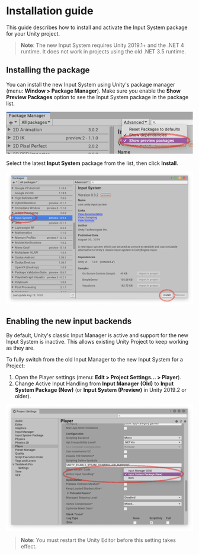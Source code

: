 # Installation guide

This guide describes how to install and activate the Input System package for your Unity project.

>__Note__: The new Input System requires Unity 2019.1+ and the .NET 4 runtime. It does not work in projects using the old .NET 3.5 runtime.

## Installing the package

You can install the new Input System using Unity's package manager (menu: __Window > Package Manager__). Make sure you enable the __Show Preview Packages__ option to see the Input System package in the package list.

![Show Preview Package](Images/ShowPreviewPackages.png)

Select the latest __Input System__ package from the list, then click __Install__.

![Install Input System Package](Images/InputSystemPackage.png)

## Enabling the new input backends

By default, Unity's classic Input Manager is active and support for the new Input System is inactive. This allows existing Unity Project to keep working as they are.

To fully switch from the old Input Manager to the new Input System for a Project:

1. Open the Player settings (menu: __Edit > Project Settings… > Player__).
2. Change Active Input Handling from __Input Manager (Old)__ to __Input System Package (New)__ (or __Input System (Preview)__ in Unity 2019.2 or older).

![Switch Active Input Handling](Images/ActiveInputHandling.png)

>__Note__: You must restart the Unity Editor before this setting takes effect.
